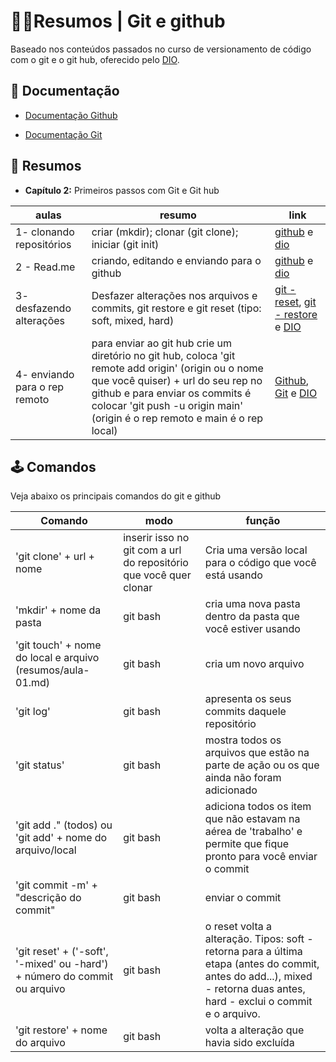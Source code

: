 
# 👩‍🎓Resumos | Git e github



Baseado nos conteúdos passados no curso de versionamento de código com o git e o git hub, oferecido pelo [DIO](https://web.dio.me/track/santander-2025-java-back-end/course/406684a4-396d-4160-94b9-ead934e18564/learning/599dd3dd-d189-474f-a55c-22f37b4472da?autoplay=1).




## 📖 Documentação

- [Documentação Github](https://docs.github.com/pt)

- [Documentação Git](https://git-scm.com/docs/git/pt\_BR) 



## 💾 Resumos

- **Capítulo 2:** Primeiros passos com Git e Git hub

| aulas | resumo | link|
|---|---|---|
|1- clonando repositórios | criar (mkdir); clonar (git clone); iniciar (git init) | [github](https://docs.github.com/pt/get-started/start-your-journey/uploading-a-project-to-github) e [dio](https://web.dio.me/track/santander-2025-java-back-end/course/406684a4-396d-4160-94b9-ead934e18564/learning/a377a00b-461c-4ab0-8258-3addd2fef14c?autoplay=1)
|2 - Read.me|criando, editando e enviando para o github | [github](https://docs.github.com/pt/get-started/writing-on-github) e [dio](https://web.dio.me/track/santander-2025-java-back-end/course/406684a4-396d-4160-94b9-ead934e18564/learning/599dd3dd-d189-474f-a55c-22f37b4472da?autoplay=1) |
|3- desfazendo alterações | Desfazer alterações nos arquivos e commits, git restore e git reset (tipo: soft, mixed, hard)| [git - reset](https://git-scm.com/docs/git-reset), [git - restore](https://git-scm.com/docs/git-restore) e [DIO](https://web.dio.me/track/santander-2025-java-back-end/course/406684a4-396d-4160-94b9-ead934e18564/learning/3f9f2336-6fd5-44cb-ba39-d1a4f6448023?autoplay=1)|
|4- enviando para o rep remoto | para enviar ao git hub crie um diretório no git hub, coloca 'git remote add origin' (origin ou o nome que você quiser) + url do seu rep no github e para enviar os commits é colocar 'git push -u origin main' (origin é o rep remoto e main é o rep local) | [Github](https://docs.github.com/pt/get-started/using-git/pushing-commits-to-a-remote-repository), [Git](https://git-scm.com/docs/git-remote) e [DIO](https://web.dio.me/track/santander-2025-java-back-end/course/406684a4-396d-4160-94b9-ead934e18564/learning/dd17c56e-2327-493c-942a-358a49a26549?autoplay=1)| 



## 🕹️ Comandos

Veja abaixo os principais comandos do git e github

| Comando | modo | função|
|---|---|---|
|'git clone' + url + nome| inserir isso no git com a url do repositório que você quer clonar  | Cria uma versão local para o código que você está usando|
|'mkdir' + nome da pasta | git bash | cria uma nova pasta dentro da pasta que você estiver usando|
|'git touch' + nome do local e arquivo (resumos/aula-01.md) | git bash | cria um novo arquivo|
| 'git log'| git bash | apresenta os seus commits daquele repositório|
|'git status' | git bash | mostra todos os arquivos que estão na parte de ação ou os que ainda não foram adicionado|
| 'git add ." (todos) ou 'git add' + nome do arquivo/local | git bash | adiciona todos os item que não estavam na aérea de 'trabalho' e permite que fique pronto para você enviar o commit|
| 'git commit -m' + "descrição do commit" | git bash | enviar o commit|
|'git reset' + ('-soft', '-mixed' ou -hard') + número do commit ou arquivo | git bash | o reset volta a alteração. Tipos: soft - retorna para a última etapa (antes do commit, antes do add...), mixed - retorna duas antes, hard - exclui o commit e o arquivo.|
|'git restore' + nome do arquivo | git bash | volta a alteração que havia sido excluída |


